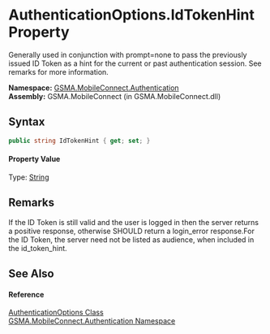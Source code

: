 AuthenticationOptions.IdTokenHint Property
==========================================
Generally used in conjunction with prompt=none to pass the previously issued ID Token as a hint for the current or past authentication session. See remarks for more information.

**Namespace:** [GSMA.MobileConnect.Authentication][1]  
**Assembly:** GSMA.MobileConnect (in GSMA.MobileConnect.dll)

Syntax
------

```csharp
public string IdTokenHint { get; set; }
```

#### Property Value
Type: [String][2]

Remarks
-------
 If the ID Token is still valid and the user is logged in then the server returns a positive response, otherwise SHOULD return a login_error response.For the ID Token, the server need not be listed as audience, when included in the id_token_hint. 

See Also
--------

#### Reference
[AuthenticationOptions Class][3]  
[GSMA.MobileConnect.Authentication Namespace][1]  

[1]: ../README.md
[2]: http://msdn.microsoft.com/en-us/library/s1wwdcbf
[3]: README.md
[4]: ../../_icons/Help.png